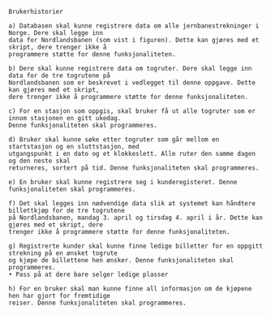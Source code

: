     Brukerhistorier

    a) Databasen skal kunne registrere data om alle jernbanestrekninger i Norge. Dere skal legge inn
    data for Nordlandsbanen (som vist i figuren). Dette kan gjøres med et skript, dere trenger ikke å
    programmere støtte for denne funksjonaliteten.

    b) Dere skal kunne registrere data om togruter. Dere skal legge inn data for de tre togrutene på
    Nordlandsbanen som er beskrevet i vedlegget til denne oppgave. Dette kan gjøres med et skript,
    dere trenger ikke å programmere støtte for denne funksjonaliteten.

    c) For en stasjon som oppgis, skal bruker få ut alle togruter som er innom stasjonen en gitt ukedag.
    Denne funksjonaliteten skal programmeres.

    d) Bruker skal kunne søke etter togruter som går mellom en startstasjon og en sluttstasjon, med
    utgangspunkt i en dato og et klokkeslett. Alle ruter den samme dagen og den neste skal
    returneres, sortert på tid. Denne funksjonaliteten skal programmeres.

    e) En bruker skal kunne registrere seg i kunderegisteret. Denne funksjonaliteten skal programmeres.

    f) Det skal legges inn nødvendige data slik at systemet kan håndtere billettkjøp for de tre togrutene
    på Nordlandsbanen, mandag 3. april og tirsdag 4. april i år. Dette kan gjøres med et skript, dere
    trenger ikke å programmere støtte for denne funksjonaliteten.

    g) Registrerte kunder skal kunne finne ledige billetter for en oppgitt strekning på en ønsket togrute
    og kjøpe de billettene hen ønsker. Denne funksjonaliteten skal programmeres.
    • Pass på at dere bare selger ledige plasser
    
    h) For en bruker skal man kunne finne all informasjon om de kjøpene hen har gjort for fremtidige
    reiser. Denne funksjonaliteten skal programmeres.